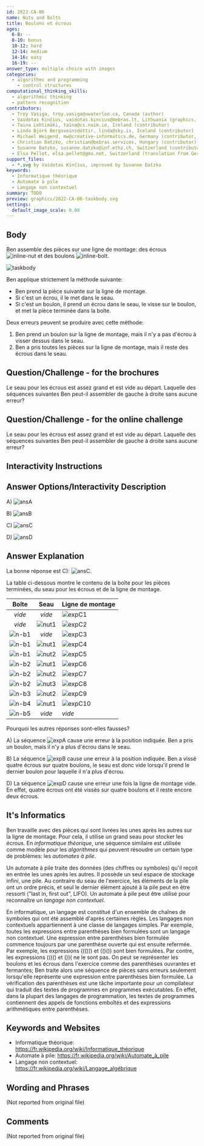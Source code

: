 ```yaml
---
id: 2022-CA-06
name: Nuts and Bolts
title: Boulons et écrous
ages:
  6-8: --
  8-10: bonus
  10-12: hard
  12-14: medium
  14-16: easy
  16-19: --
answer_type: multiple choice with images
categories:
  - algorithms and programming
    - control structures
computational_thinking_skills:
  - algorithmic thinking
  - pattern recognition
contributors:
  - Troy Vasiga, troy.vasiga@uwaterloo.ca, Canada (author)
  - Vaidotas Kinčius, vaidotas.kincius@bebras.lt, Lithuania (graphics, contributor)
  - Taina Lehtimäki, taina@cs.nuim.ie, Ireland (contributor)
  - Linda Björk Bergsveinsdóttir, linda@sky.is, Iceland (contributor)
  - Michael Weigend, mw@creative-informatics.de, Germany (contributor, translation from English into German)
  - Christian Datzko, christian@bebras.services, Hungary (contributor)
  - Susanne Datzko, susanne.datzko@inf.ethz.ch, Switzerland (contributor, graphics)
  - Elsa Pellet, elsa.pellet@gmx.net, Switzerland (translation from German into French)
support_files:
  - *.svg by Vaidotas Kinčius, improved by Susanne Datzko
keywords:
  - Informatique théorique
  - Automate à pile
  - Langage non contextuel
summary: TODO
preview: graphics/2022-CA-06-taskbody.svg
settings:
  default_image_scale: 0.08
---
```


[ansA]: graphics/2022-CA-06-answerA.svg "Réponse A"
[ansB]: graphics/2022-CA-06-answerB.svg "Réponse B"
[ansC]: graphics/2022-CA-06-answerC.svg "Réponse C"
[ansD]: graphics/2022-CA-06-answerD.svg "Réponse D"
[expA]: graphics/2022-CA-06-explanationA.svg "Explication A"
[expB]: graphics/2022-CA-06-explanationB.svg "Explication B"
[expD]: graphics/2022-CA-06-explanationD.svg "Explication C"
[expC1]: graphics/2022-CA-06-answerC.svg "Explication étape 1"
[expC2]: graphics/2022-CA-06-explanationC2.svg "Explication étape 2"
[expC3]: graphics/2022-CA-06-explanationC3.svg "Explication étape 3"
[expC4]: graphics/2022-CA-06-explanationC4.svg "Explication étape 4"
[expC5]: graphics/2022-CA-06-explanationC5.svg "Explication étape 5"
[expC6]: graphics/2022-CA-06-explanationC6.svg "Explication étape 6"
[expC7]: graphics/2022-CA-06-explanationC7.svg "Explication étape 7"
[expC8]: graphics/2022-CA-06-explanationC8.svg "Explication étape 8"
[expC9]: graphics/2022-CA-06-explanationC9.svg "Explication étape 9"
[expC10]: graphics/2022-CA-06-explanationC10.svg "Explication étape 10"
[taskbody]: graphics/2022-CA-06-taskbody.svg "Ben travaille à la ligne de montage (400px)"
[nut1]: graphics/2022-CA-06-nut-1.svg "un écrou"
[nut2]: graphics/2022-CA-06-nut-2.svg "deux écrous"
[nut3]: graphics/2022-CA-06-nut-3.svg "trois écrous"
[n-b1]: graphics/2022-CA-06-nut-and-bolt-1.svg "un boulon avec écrou"
[n-b2]: graphics/2022-CA-06-nut-and-bolt-2.svg "deux boulons avec écrous"
[n-b3]: graphics/2022-CA-06-nut-and-bolt-3.svg "trois boulons avec écrous"
[n-b4]: graphics/2022-CA-06-nut-and-bolt-4.svg "quatre boulons avec écrous"
[n-b5]: graphics/2022-CA-06-nut-and-bolt-5.svg "cinq boulons avec écrous"
[inline-bolt]: graphics/2022-CA-06-bolt.svg "Boulon (13px)"
[inline-nut]: graphics/2022-CA-06-nut-1.svg "Ecrou (16px)"



## Body

Ben assemble des pièces sur une ligne de montage: des écrous ![inline-nut] et des boulons ![inline-bolt].

![taskbody]

Ben applique strictement la méthode suivante:
* Ben prend la pièce suivante sur la ligne de montage.
* Si c'est un écrou, il le met dans le seau.
* Si c'est un boulon, il prend un écrou dans le seau, le visse sur le boulon, et met la pièce terminée dans la boîte.

Deux erreurs peuvent se produire avec cette méthode:
1. Ben prend un boulon sur la ligne de montage, mais il n'y a pas d'écrou à visser dessus dans le seau.
2. Ben a pris toutes les pièces sur la ligne de montage, mais il reste des écrous dans le seau.


## Question/Challenge - for the brochures

Le seau pour les écrous est assez grand et est vide au départ. Laquelle des séquences suivantes Ben peut-il assembler de gauche à droite sans aucune erreur?

## Question/Challenge - for the online challenge

Le seau pour les écrous est assez grand et est vide au départ. Laquelle des séquences suivantes Ben peut-il assembler de gauche à droite sans aucune erreur?

## Interactivity Instructions

<!-- empty -->

## Answer Options/Interactivity Description

A) ![ansA]

B) ![ansB]

C) ![ansC]

D) ![ansD]


## Answer Explanation


La bonne réponse est C): ![ansC].

La table ci-dessous montre le contenu de la boîte pour les pièces terminées, du seau pour les écrous et de la ligne de montage.

| Boîte  |  Seau  | Ligne de montage |
| :-----: | :-----: | :--------- |
| _vide_  | _vide_  | ![expC1]   |
| _vide_  | ![nut1] | ![expC2]   |
| ![n-b1] | _vide_  | ![expC3]   |
| ![n-b1] | ![nut1] | ![expC4]   |
| ![n-b1] | ![nut2] | ![expC5]   |
| ![n-b2] | ![nut1] | ![expC6]   |
| ![n-b2] | ![nut2] | ![expC7]   |
| ![n-b2] | ![nut3] | ![expC8]   |
| ![n-b3] | ![nut2] | ![expC9]   |
| ![n-b4] | ![nut1] | ![expC10]  |
| ![n-b5] | _vide_  | _vide_     |

Pourquoi les autres réponses sont-elles fausses?

A) La séquence ![expA] cause une erreur à la position indiquée. Ben a pris un boulon, mais il n'y a plus d'écrou dans le seau.

B) La séquence ![expB] cause une erreur à la position indiquée. Ben a vissé quatre écrous sur quatre boulons, le seau est donc vide lorsqu'il prend le dernier boulon pour laquelle il n'a plus d'écrou.

D) La séquence ![expD] cause une erreur une fois la ligne de montage vide. En effet, quatre écrous ont été vissés sur quatre boulons et il reste encore deux écrous.

## It's Informatics

Ben travaille avec des pièces qui sont livrées les unes après les autres sur la ligne de montage. Pour cela, il utilise un grand seau pour stocker les écrous. En _informatique théorique_, une séquence similaire est utilisée comme modèle pour les _algorithmes_ qui peuvent résoudre un certain type de problèmes: les _automates à pile_.

Un automate à pile traite des données (des chiffres ou symboles) qu'il reçoit en entrée les unes après les autres. Il possède un seul espace de stockage infini, une pile. Au contraire du seau de l'exercice, les éléments de la pile ont un ordre précis, et seul le dernier élément ajouté à la pile peut en être ressorti ("last in, first out", LIFO). Un automate à pile peut être utilisé pour reconnaître un _langage non contextuel_.

En informatique, un langage est constitué d'un ensemble de chaînes de symboles qui ont été assemblé d'après certaines règles. Les langages non contextuels appartiennent à une classe de langages simples. Par exemple, toutes les expressions entre parenthèses bien formulées sont un langage non contextuel. Une expression entre parenthèses bien formulée commence toujours par une parenthèse ouverte qui est ensuite refermée. Par exemple, les expressions ((())) et (()()) sont bien formulées. Par contre, les expressions (((() et ())( ne le sont pas. On peut se représenter les boulons et les écrous dans l'exercice comme des parenthèses ouvrantes et fermantes; Ben traite alors une séquence de pièces sans erreurs seulement lorsqu'elle représente une expression entre parenthèses bien formulée. La vérification des parenthèses est une tâche importante pour un compilateur qui traduit des textes de programmes en programmes exécutables. En effet, dans la plupart des langages de programmation, les textes de programmes contiennent des appels de fonctions emboîtés et des expressions arithmétiques entre parenthèses.

## Keywords and Websites

 - Informatique théorique: https://fr.wikipedia.org/wiki/Informatique_théorique
 - Automate à pile: https://fr.wikipedia.org/wiki/Automate_à_pile
 - Langage non contextuel: https://fr.wikipedia.org/wiki/Langage_algébrique


## Wording and Phrases

(Not reported from original file)


## Comments

(Not reported from original file)
